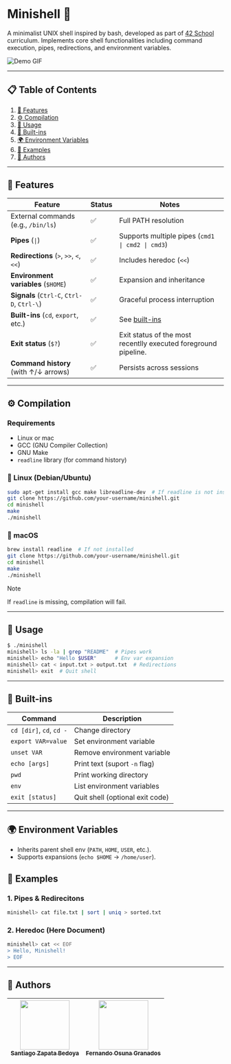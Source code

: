 # Minishell 🐚

A minimalist UNIX shell inspired by bash, developed as part of [42 School](https://www.42.fr/) curriculum. Implements core shell functionalities including command execution, pipes, redirections, and environment variables.

![Demo GIF](Demo2.gif)

---

## 📋 Table of Contents
1. [🧠 Features](#-features)
2. [⚙️ Compilation](#️-compilation)
3. [🚀 Usage](#-usage)
4. [🔧 Built-ins](#-built-ins)
5. [🌍 Environment Variables](#-environment-variables)
6. [📜 Examples](#-examples)
8. [👥 Authors](#-authors)

---

## 🧠 Features
| Feature            | Status | Notes |
|--------------------|--------|-------|
| External commands (e.g., `/bin/ls`) | ✅ | Full PATH resolution |
| **Pipes** (`\|`) | ✅ | Supports multiple pipes (`cmd1 \| cmd2 \| cmd3`)|
| **Redirections** (`>`, `>>`, `<`, `<<`) | ✅ | Includes heredoc (`<<`) |
| **Environment variables** (`$HOME`) | ✅ | Expansion and inheritance |
| **Signals** (`Ctrl-C`, `Ctrl-D`, `Ctrl-\`) | ✅ | Graceful process interruption |
| **Built-ins** (`cd`, `export`, etc.) | ✅ | See [built-ins](#-built-ins) |
|**Exit status** (`$?`) | ✅ | Exit status of the most recentlly executed foreground pipeline. |
| **Command history** (with ↑/↓ arrows) | ✅ | Persists across sessions |

---

## ⚙️ Compilation

### Requirements
- Linux or mac
- GCC (GNU Compiler Collection)
- GNU Make
- `readline` library (for command history)

### 🐧 Linux (Debian/Ubuntu)

```bash
sudo apt-get install gcc make libreadline-dev  # If readline is not installed
git clone https://github.com/your-username/minishell.git
cd minishell
make
./minishell
```

### 🍎 macOS

```bash
brew install readline  # If not installed
git clone https://github.com/your-username/minishell.git
cd minishell
make
./minishell
```

> [!NOTE]
> If `readline` is missing, compilation will fail.

---

## 🚀 Usage
```bash
$ ./minishell  
minishell> ls -la | grep "README"  # Pipes work  
minishell> echo "Hello $USER"      # Env var expansion  
minishell> cat < input.txt > output.txt  # Redirections  
minishell> exit  # Quit shell  
```

---

## 🔧 Built-ins
| Command                  | Description                     |
|--------------------------|---------------------------------|
| `cd [dir]`, `cd`, `cd -` | Change directory                |
| `export VAR=value`       | Set environment variable        |
| `unset VAR`              | Remove environment variable     |
| `echo [args]`            | Print text (suport `-n` flag)   |
| `pwd`                    | Print working directory         |
| `env`                    | List environment variables      |
| `exit [status]`          | Quit shell (optional exit code) |

---

## 🌍 Environment Variables
- Inherits parent shell env (`PATH`, `HOME`, `USER`, etc.).
- Supports expansions (`echo $HOME` → `/home/user`).

## 📜 Examples

### 1. Pipes & Redirecitons

```bash
minishell> cat file.txt | sort | uniq > sorted.txt
```

### 2. Heredoc (Here Document)

```bash
minishell> cat << EOF  
> Hello, Minishell!  
> EOF  
```
---

## 👥 Authors

| [<img src="https://avatars.githubusercontent.com/u/60015042?v=4" width=115><br><sub>Santiago Zapata Bedoya</sub>](https://github.com/santizabe) |  [<img src="https://avatars.githubusercontent.com/u/147926495?s=400&u=c32592a471205ad1232e7f95aa0a8d687bb47b37&v=4" width=115><br><sub>Fernando Osuna Granados</sub>](https://github.com/fog-3) |
| :---: | :---: |
